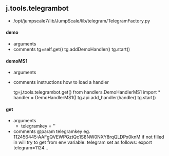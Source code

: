 ## j.tools.telegrambot

- /opt/jumpscale7/lib/JumpScale/lib/telegram/TelegramFactory.py

#### demo 
- arguments
- comments
    tg=self.get()
    tg.addDemoHandler()
    tg.start()

#### demoMS1 
- arguments
- comments
    instructions how to load a handler
    
    tg=j.tools.telegrambot.get()
    from handlers.DemoHandlerMS1 import *
    handler = DemoHandlerMS1()
    tg.api.add_handler(handler)
    tg.start()

#### get 
- arguments
    - telegramkey = ''
- comments
    @param telegramkey eg. 112456445:AAFgQVEWPGztQc1S8NW0NXY8rqQLDPx0knM
    if not filled in will try to get from env variable: telegram
    set as follows: export telegram=1124...

